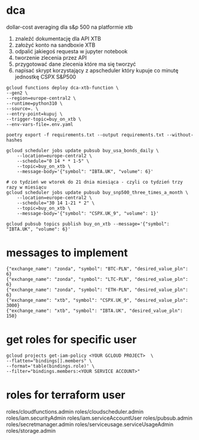 # dca

dollar-cost averaging dla s&p 500 na platformie xtb

1. znaleźć dokumentację dla API XTB
2. założyć konto na sandboxie XTB
3. odpalić jakiegoś requesta w jupyter notebook
4. tworzenie zlecenia przez API
5. przygotować dane zlecenia które ma się tworzyć
6. napisać skrypt korzystający z apscheduler który kupuje co minutę jednostkę CSPX S&P500

```
gcloud functions deploy dca-xtb-function \
--gen2 \
--region=europe-central2 \
--runtime=python310 \
--source=. \
--entry-point=kupuj \
--trigger-topic=buy_on_xtb \
--env-vars-file=.env.yaml
```

```
poetry export -f requirements.txt --output requirements.txt --without-hashes
```

```
gcloud scheduler jobs update pubsub buy_usa_bonds_daily \
    --location=europe-central2 \
    --schedule="0 14 * * 1-5" \
    --topic=buy_on_xtb \
    --message-body='{"symbol": "IBTA.UK", "volume": 6}'
```

```
# co tydzień we wtorek do 21 dnia miesiąca - czyli co tydzień trzy razy w miesiącu
gcloud scheduler jobs update pubsub buy_snp500_three_times_a_month \
    --location=europe-central2 \
    --schedule="30 14 1-21 * 2" \
    --topic=buy_on_xtb \
    --message-body='{"symbol": "CSPX.UK_9", "volume": 1}'
```

```
gcloud pubsub topics publish buy_on_xtb --message='{"symbol": "IBTA.UK", "volume": 6}'
```

# messages to implement

```
{"exchange_name": "zonda", "symbol": "BTC-PLN", "desired_value_pln": 6}
{"exchange_name": "zonda", "symbol": "LTC-PLN", "desired_value_pln": 6}
{"exchange_name": "zonda", "symbol": "ETH-PLN", "desired_value_pln": 6}
{"exchange_name": "xtb", "symbol": "CSPX.UK_9", "desired_value_pln": 3000}
{"exchange_name": "xtb", "symbol": "IBTA.UK", "desired_value_pln": 150}
```

# get roles for specific user

```
gcloud projects get-iam-policy <YOUR GCLOUD PROJECT>  \
--flatten="bindings[].members" \
--format='table(bindings.role)' \
--filter="bindings.members:<YOUR SERVICE ACCOUNT>"
```

# roles for terraform user

roles/cloudfunctions.admin
roles/cloudscheduler.admin
roles/iam.securityAdmin
roles/iam.serviceAccountUser
roles/pubsub.admin
roles/secretmanager.admin
roles/serviceusage.serviceUsageAdmin
roles/storage.admin
